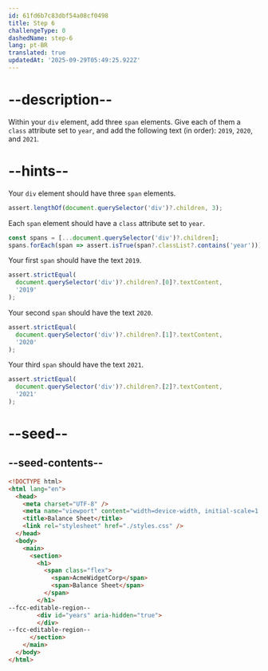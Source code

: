 ```yaml
---
id: 61fd6b7c83dbf54a08cf0498
title: Step 6
challengeType: 0
dashedName: step-6
lang: pt-BR
translated: true
updatedAt: '2025-09-29T05:49:25.922Z'
---
```


# --description--

Within your `div` element, add three `span` elements. Give each of them a `class` attribute set to `year`, and add the following text (in order): `2019`, `2020`, and `2021`.

# --hints--

Your `div` element should have three `span` elements.

```js
assert.lengthOf(document.querySelector('div')?.children, 3);
```

Each `span` element should have a `class` attribute set to `year`.

```js
const spans = [...document.querySelector('div')?.children];
spans.forEach(span => assert.isTrue(span?.classList?.contains('year')));
```

Your first `span` should have the text `2019`.

```js
assert.strictEqual(
  document.querySelector('div')?.children?.[0]?.textContent,
  '2019'
);
```

Your second `span` should have the text `2020`.

```js
assert.strictEqual(
  document.querySelector('div')?.children?.[1]?.textContent,
  '2020'
);
```

Your third `span` should have the text `2021`.

```js
assert.strictEqual(
  document.querySelector('div')?.children?.[2]?.textContent,
  '2021'
);
```

# --seed--

## --seed-contents--

```html
<!DOCTYPE html>
<html lang="en">
  <head>
    <meta charset="UTF-8" />
    <meta name="viewport" content="width=device-width, initial-scale=1.0" />
    <title>Balance Sheet</title>
    <link rel="stylesheet" href="./styles.css" />
  </head>
  <body>
    <main>
      <section>
        <h1>
          <span class="flex">
            <span>AcmeWidgetCorp</span>
            <span>Balance Sheet</span>
          </span>
        </h1>
--fcc-editable-region--
        <div id="years" aria-hidden="true">
        </div>
--fcc-editable-region--
      </section>
    </main>
  </body>
</html>
```

```css

```
